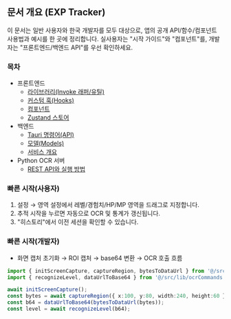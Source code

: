 ## 문서 개요 (EXP Tracker)

이 문서는 일반 사용자와 한국 개발자를 모두 대상으로, 앱의 공개 API/함수/컴포넌트 사용법과 예시를 한 곳에 정리합니다. 실사용자는 "시작 가이드"와 "컴포넌트"를, 개발자는 "프론트엔드/백엔드 API"를 우선 확인하세요.

### 목차
- 프론트엔드
  - [라이브러리(Invoke 래퍼/유틸)](./frontend/lib.md)
  - [커스텀 훅(Hooks)](./frontend/hooks.md)
  - [컴포넌트](./frontend/components.md)
  - [Zustand 스토어](./frontend/stores.md)
- 백엔드
  - [Tauri 명령어(API)](./backend/tauri_commands.md)
  - [모델(Models)](./backend/models.md)
  - [서비스 개요](./backend/services.md)
- Python OCR 서버
  - [REST API와 실행 방법](./python/ocr_server.md)

### 빠른 시작(사용자)
1) 설정 → 영역 설정에서 레벨/경험치/HP/MP 영역을 드래그로 지정합니다.
2) 추적 시작을 누르면 자동으로 OCR 및 통계가 갱신됩니다.
3) "히스토리"에서 이전 세션을 확인할 수 있습니다.

### 빠른 시작(개발자)
- 화면 캡처 초기화 → ROI 캡처 → base64 변환 → OCR 호출 흐름
```ts
import { initScreenCapture, captureRegion, bytesToDataUrl } from '@/src/lib/tauri';
import { recognizeLevel, dataUrlToBase64 } from '@/src/lib/ocrCommands';

await initScreenCapture();
const bytes = await captureRegion({ x:100, y:80, width:240, height:60 });
const b64 = dataUrlToBase64(bytesToDataUrl(bytes));
const level = await recognizeLevel(b64);
```
